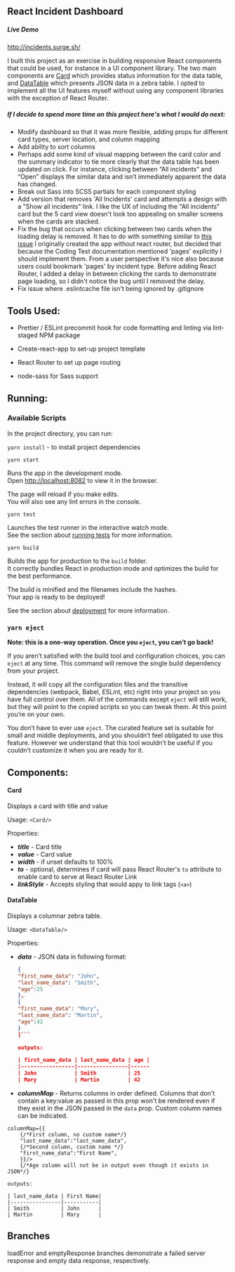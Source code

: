 ## React Incident Dashboard
##### Live Demo

http://incidents.surge.sh/

I built this project as an exercise in building responsive React components that could be used, for instance in a UI component library. The two main components are [Card]([#card) which provides status information for the data table, and [DataTable](#datatable) which presents JSON data in a zebra table. I opted to implement all the UI features myself without using any component libraries with the exception of React Router. 

##### If I decide to spend more time on this project here's what I would do next:

- Modify dashboard so that it was more flexible, adding props for different card types, server location, and column mapping
- Add ability to sort columns 
- Perhaps add some kind of visual mapping between the card color and the summary indicator to tie more clearly that the data table has been updated on click. For instance, clicking between “All incidents” and “Open” displays the similar data and isn’t immediately apparent the data has changed. 
- Break out Sass into SCSS partials for each component styling
- Add version that removes 'All Incidents' card and attempts a design with a "Show all incidents" link. I like the UX of including the "All incidents" card but the 5 card view doesn't look too appealing on smaller screens when the cards are stacked. 
- Fix the bug that occurs when clicking between two cards when the loading delay is removed. It has to do with something similar to [this issue](https://www.reddit.com/r/reactjs/comments/992yyy/react_router_not_rerendering_components/) I originally created the app without react router, but decided that because the Coding Test documentation mentioned 'pages' explicitly I should implement them. From a user perspective it's nice also because users could bookmark 'pages' by incident type. Before adding React Router, I added a delay in between clicking the cards to demonstrate page loading, so I didn't notice the bug until I removed the delay. 
- Fix issue where .eslintcache file isn't being ignored by .gitignore


## Tools Used:

- Prettier / ESLint precommit hook for code formatting and linting via lint-staged NPM package

- Create-react-app to set-up project template

- React Router to set up page routing

- node-sass for Sass support



## Running:

### Available Scripts

In the project directory, you can run:

`yarn install` - to install project dependencies

`yarn start`

Runs the app in the development mode.<br />
Open [http://localhost:8082](http://localhost:8082) to view it in the browser.

The page will reload if you make edits.<br />
You will also see any lint errors in the console.

`yarn test`

Launches the test runner in the interactive watch mode.<br />
See the section about [running tests](https://facebook.github.io/create-react-app/docs/running-tests) for more information.

`yarn build`

Builds the app for production to the `build` folder.<br />
It correctly bundles React in production mode and optimizes the build for the best performance.

The build is minified and the filenames include the hashes.<br />
Your app is ready to be deployed!

See the section about [deployment](https://facebook.github.io/create-react-app/docs/deployment) for more information.

### `yarn eject`

**Note: this is a one-way operation. Once you `eject`, you can’t go back!**

If you aren’t satisfied with the build tool and configuration choices, you can `eject` at any time. This command will remove the single build dependency from your project.

Instead, it will copy all the configuration files and the transitive dependencies (webpack, Babel, ESLint, etc) right into your project so you have full control over them. All of the commands except `eject` will still work, but they will point to the copied scripts so you can tweak them. At this point you’re on your own.

You don’t have to ever use `eject`. The curated feature set is suitable for small and middle deployments, and you shouldn’t feel obligated to use this feature. However we understand that this tool wouldn’t be useful if you couldn’t customize it when you are ready for it.

## Components:

#### **Card**

Displays a card with title and value

Usage:
`<Card/>`

Properties:

- **_title_** - Card title
- **_value_** - Card value
- **_width_** - if unset defaults to 100%
- **_to_** - optional, determines if card will pass React Router's `to` attribute to enable card to serve at React Router Link
- **_linkStyle_** - Accepts styling that would appy to link tags (`<a>`)

#### **DataTable**

Displays a columnar zebra table. 

Usage:
`<DataTable/>`

Properties:

- **_data_** - JSON data in following format:

  ````JSON [
  {
  "first_name_data": "John",
  "last_name_data": "Smith",
  "age":25
  },
  {
  "first_name_data": "Mary",
  "last_name_data": "Martin",
  "age":42
  }
  ]```

  outputs:

  | first_name_data | last_name_data | age |
  |-----------------|----------------|------
  | John            | Smith          | 25
  | Mary            | Martin         | 42

  ````

- **_columnMap_** - Returns columns in order defined. Columns that don't contain a key:value as passed in this prop won't be rendered even if they exist in the JSON passed in the `data` prop. Custom column names can be indicated.

```JSX
columnMap={{
    {/*First column, no custom name*/}
    "last_name_data":"last_name_data",
    {/*Second column, custom name */}
    "first_name_data":"First Name",
    }}/>
    {/*Age column will not be in output even though it exists in JSON*/}
```

    outputs:

    | last_name_data | First Name|
    |----------------|-----------|
    | Smith          | John      |
    | Martin         | Mary      |


## Branches

loadError and emptyResponse branches demonstrate a failed server response and empty data response, respectively.
